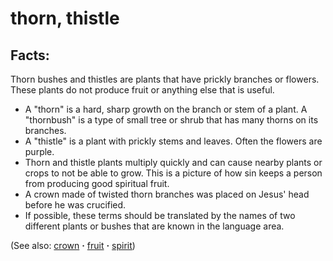 # thorn, thistle #

## Facts: ##

Thorn bushes and thistles are plants that have prickly branches or flowers. These plants do not produce fruit or anything else that is useful.

* A "thorn" is a hard, sharp growth on the branch or stem of a plant. A "thornbush" is a type of small tree or shrub that has many thorns on its branches.
* A "thistle" is a plant with prickly stems and leaves. Often the flowers are purple.
* Thorn and thistle plants multiply quickly and can cause nearby plants or crops to not be able to grow. This is a picture of how sin keeps a person from producing good spiritual fruit. 
* A crown made of twisted thorn branches was placed on Jesus' head before he was crucified. 
* If possible, these terms should be translated by the names of two different plants or bushes that are known in the language area.

(See also: [crown](../other/crown.md) **·** [fruit](../kt/fruit.md) **·** [spirit](../kt/spirit.md))

